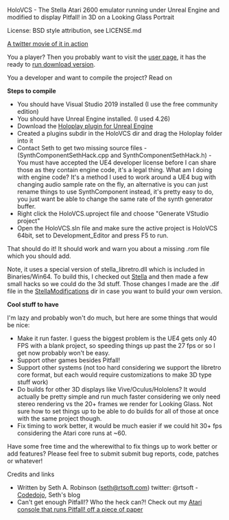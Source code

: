 HoloVCS - The Stella Atari 2600 emulator running under Unreal Engine and modified to display Pitfall! in 3D on a Looking Glass Portrait

License:  BSD style attribution, see LICENSE.md

[A twitter movie of it in action](https://twitter.com/rtsoft/status/1426128382639501320)

You a player? Then you probably want to visit the [user page](https://www.codedojo.com/?p=2704), it has the ready to [run download version](https://www.rtsoft.com/files/HoloVCS_Win64.zip).

You a developer and want to compile the project?  Read on

**Steps to compile**

* You should have Visual Studio 2019 installed (I use the free community edition)
* You should have Unreal Engine installed.  (I used 4.26)
* Download the [Holoplay plugin for Unreal Engine](https://lookingglassfactory.com/software)
* Created a plugins subdir in the HoloVCS dir and drag the Holoplay folder into it
* Contact Seth to get two missing source files - (SynthComponentSethHack.cpp and SynthComponentSethHack.h) - You must have accepted the UE4 developer license before I can share those as they contain engine code, it's a legal thing.  What am I doing with engine code? It's a method I used to work around a UE4 bug with changing audio sample rate on the fly, an alternative is you can just rename things to use SynthComponent instead, it's pretty easy to do, you just want be able to change the same rate of the synth generator buffer.
* Right click the HoloVCS.uproject file and choose "Generate VStudio project"
* Open the HoloVCS.sln file and make sure the active project is HoloVCS 64bit, set to Development_Editor and press F5 to run.

That should do it! It should work and warn you about a missing .rom file which you should add.

Note, it uses a special version of stella_libretro.dll which is included in Binaries/Win64.  To build this, I checked out [Stella](https://github.com/stella-emu/stella) and then made a few small hacks so we could do the 3d stuff.  Those changes I made are the .dif file in the [StellaModifications](https://github.com/SethRobinson/HoloVCS/blob/main/StellaModifications/StellaModification.dif) dir in case you want to build your own version.


**Cool stuff to have**

I'm lazy and probably won't do much, but here are some things that would be nice:

* Make it run faster.  I guess the biggest problem is the UE4 gets only 40 FPS with a blank project, so speeding things up past the 27 fps or so I get now probably won't be easy.
* Support other games besides Pitfall!
* Support other systems (not too hard considering we support the libretro core format, but each would require customizations to make 3D type stuff work)
* Do builds for other 3D displays like Vive/Oculus/Hololens?  It would actually be pretty simple and run much faster considering we only need stereo rendering vs the 20+ frames we render for Looking Glass.  Not sure how to set things up to be able to do builds for all of those at once with the same project though.
* Fix timing to work better, it would be much easier if we could hit 30+ fps considering the Atari core runs at ~60.

Have some free time and the wherewithal to fix things up to work better or add features? Please feel free to submit submit bug reports, code, patches or whatever!

Credits and links
- Written by Seth A. Robinson (seth@rtsoft.com) twitter: @rtsoft - [Codedojo](https://www.codedojo.com), Seth's blog
- Can't get enough Pitfall!? Who the heck can?!  Check out my [Atari console that runs Pitfall! off a piece of paper](https://www.codedojo.com/?p=2251)
